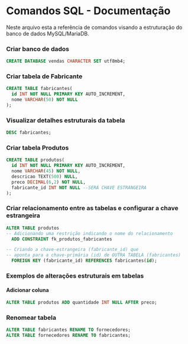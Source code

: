 # Comandos SQL - Documentação

Neste arquivo esta a referência de comandos visando a estruturação do banco de dados MySQL/MariaDB.

### Criar banco de dados

```sql
CREATE DATABASE vendas CHARACTER SET utf8mb4;
```

### Criar tabela de Fabricante

```sql
CREATE TABLE fabricantes(
  id INT NOT NULL PRIMARY KEY AUTO_INCREMENT,
  nome VARCHAR(50) NOT NULL
);
```
### Visualizar detalhes estruturais da tabela

```sql
DESC fabricantes;
```

### Criar tabela Produtos

```sql
CREATE TABLE produtos(
  id INT NOT NULL PRIMARY KEY AUTO_INCREMENT,
  nome VARCHAR(45) NOT NULL,
  descricao TEXT(500) NULL,
  preco DECIMAL(6,2) NOT NULL,
  fabricante_id INT NOT NULL --SERÁ CHAVE ESTRANGEIRA
);
```

### Criar relacionamento entre as tabelas e configurar a chave estrangeira

```sql
ALTER TABLE produtos
-- Adicionando uma restrição indicando o nome do relacionamento
  ADD CONSTRAINT fk_produtos_fabricantes

-- Criando a chave-estrangeira (fabricante_id) que
-- aponta para a chave-primária (id) de OUTRA TABELA (fabricantes)
  FOREIGN KEY (fabricante_id) REFERENCES fabricantes(id);
```
### Exemplos de alterações estruturais em tabelas

#### Adicionar coluna
```sql
ALTER TABLE produtos ADD quantidade INT NULL AFTER preco;
```

### Renomear tabela
```sql
ALTER TABLE fabricantes RENAME TO fornecedores;
ALTER TABLE fornecedores RENAME TO fabricantes;
```